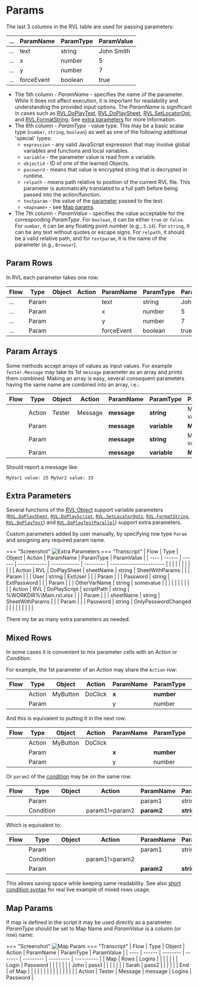 # Params

The last 3 columns in the RVL table are used for passing parameters:

| ... | ParamName  | ParamType | ParamValue |
| --- | ---------- | --------- | ---------- |
| ... | text       | string    | John Smith |
| ... | x          | number    | 5          |
| ... | y          | number    | 7          |
| ... | forceEvent | boolean   | true       |

* The 5th column - *ParamName* - specifies the name of the parameter. While it does not affect execution, it is important for readability and understanding the provided input options. The *ParamName* is significant in cases such as [RVL.DoPlayTest](/Libraries/RVL#doplaytest), [RVL.DoPlaySheet](/Libraries/RVL#doplaysheet), [RVL.SetLocatorOpt](/Libraries/RVL#setlocatoropts), and [RVL.FormatString](/Libraries/RVL#formatstring). See [extra parameters](#extra-parameters) for more information.
* The 6th column - *ParamType* - value type. This may be a basic scalar type (`number`, `string`, `boolean`) as well as one of the following additional 'special' types:
    * `expression` - any valid JavaScript expression that may involve global variables and functions and local variables.
    * `variable` - the parameter value is read from a variable.
    * `objectid` - ID of one of the learned Objects.
    * `password` - means that value is encrypted string that is decrypted in runtime.
    * `relpath` - means path relative to position of the current RVL file. This parameter is automatically translated to a full path before being passed into the action/function.
    * `testparam` - the value of the [parameter](/Guide/Frameworks/parameters) passed to the test.
    * `<mapname>` - see [Map params](#map-params).
* The 7th column - *ParamValue* - specifies the value acceptable for the corresponding *ParamType*. For `boolean`, it can be either `true` or `false`. For `number`, it can be any floating point number (e.g., `3.14`). For `string`, it can be any text without quotes or escape signs. For `relpath`, it should be a valid relative path, and for `testparam`, it is the name of the parameter (e.g., `Browser`).

## Param Rows

In RVL each parameter takes one row:

| Flow | Type  | Object | Action | ParamName  | ParamType | ParamValue |
| ---- | ----- | ------ | ------ | ---------- | --------- | ---------- |
| ...  | Param |        |        | text       | string    | John Smith |
| ...  | Param |        |        | x          | number    | 5          |
| ...  | Param |        |        | y          | number    | 7          |
| ...  | Param |        |        | forceEvent | boolean   | true       |

## Param Arrays

Some methods accept arrays of values as input values. For example `Tester.Message` may take its 1st `message` parameter as an array and prints them combined. Making an array is easy, several consequent parameters having the same name are combined into an array, i.e.:

| Flow | Type   | Object | Action  | ParamName   | ParamType    | ParamValue    |
| ---- | ------ | ------ | ------- | ----------- | ------------ | ------------- |
|      | Action | Tester | Message | **message** | **string**   | MyVar1 value: |
|      | Param  |        |         | **message** | **variable** | **MyVar1**    |
|      | Param  |        |         | **message** | **string**   | MyVar2 value: |
|      | Param  |        |         | **message** | **variable** | **MyVar2**    |

Should report a message like:

    MyVar1 value: 25 MyVar2 value: 33

## Extra Parameters

Several functions of the [RVL Object](../Libraries/RVL.md) support variable parameters ([`RVL.DoPlaySheet`](RVL_DoPlay.md), [`RVL.DoPlayScript`](RVL_DoPlay.md), [`RVL.SetLocatorOpts`](../Libraries/RVL.md#setlocatoropts), [`RVL.FormatString`](../Libraries/RVL.md#formatstring), [`RVL.DoPlayTest`](../Libraries/RVL.md#doplaytest)) and [`RVL.DoPlayTestParallel`](../Libraries/RVL.md#doplaytestparallel)) support extra parameters.

Custom parameters added by user manually, by specifying row type `Param` and assigning any required param name.

=== "Screenshot"
    ![Extra Parameters](./img/Params_ExtraParams.png)
=== "Transcript"
    | Flow | Type   | Object | Action       | ParamName    | ParamType | ParamValue              |
    | ---- | ------ | ------ | ------------ | ------------ | --------- | ----------------------- |
    |      |        |        |              |              |           |                         |
    |      | Action | RVL    | DoPlaySheet  | sheetName    | string    | SheetWithParams         |
    |      | Param  |        |              | User         | string    | ExtUser                 |
    |      | Param  |        |              | Password     | string    | ExtPassword             |
    |      | Param  |        |              | OtherVarName | string    | somevalue               |
    |      |        |        |              |              |           |                         |
    |      | Action | RVL    | DoPlayScript | scriptPath   | string    | %WORKDIR%\Main.rvl.xlsx |
    |      | Param  |        |              | sheetName    | string    | SheetWithParams         |
    |      | Param  |        |              | Password     | string    | OnlyPasswordChanged     |
    |      |        |        |              |              |           |                         |
    

There my be as many extra parameters as needed.

## Mixed Rows

In some cases it is convenient to mix parameter cells with an *Action* or *Condition*. 

For example, the 1st parameter of an *Action* may share the `Action` row:

| Flow | Type   | Object   | Action  | ParamName | ParamType  | ParamValue |
| ---- | ------ | -------- | ------- | --------- | ---------- | ---------- |
|      | Action | MyButton | DoClick | **x**     | **number** | **5**      |
|      | Param  |          |         | y         | number     | 7          |

And this is equivalent to putting it in the next row:

| Flow | Type   | Object   | Action  | ParamName | ParamType  | ParamValue |
| ---- | ------ | -------- | ------- | --------- | ---------- | ---------- |
|      | Action | MyButton | DoClick |           |            |            |
|      | Param  |          |         | **x**     | **number** | **5**      |
|      | Param  |          |         | y         | number     | 7          |

Or `param2` of the [condition](Conditions.md) may be on the same row:

| Flow | Type      | Object | Action         | ParamName  | ParamType  | ParamValue |
| ---- | --------- | ------ | -------------- | ---------- | ---------- | ---------- |
|      | Param     |        |                | param1     | string     | Text1      |
|      | Condition |        | param1!=param2 | **param2** | **string** | **Text2**  |

Which is equivalent to:

| Flow | Type      | Object | Action         | ParamName  | ParamType  | ParamValue |
| ---- | --------- | ------ | -------------- | ---------- | ---------- | ---------- |
|      | Param     |        |                | param1     | string     | Text1      |
|      | Condition |        | param1!=param2 |            |            |            |
|      | Param     |        |                | **param2** | **string** | **Text2**  |

This allows saving space while keeping same readability. See also [short condition syntax](Conditions.md#short-condition-syntax) for real live example of mixed rows usage.

## Map Params

If map is defined in the script it may be used directly as a parameter. *ParamType* should be set to Map Name and *ParamValue* is a column (or row) name:

=== "Screenshot"
    ![Map Param](./img/Params_MapValue.png)
=== "Transcript"
    | Flow | Type   | Object   | Action  | ParamName | ParamType | ParamValue |
    | ---- | ------ | -------- | ------- | --------- | --------- | ---------- |
    | Map  | Rows   | Logins   |         |           |           |            |
    |      | Login  | Password |         |           |           |            |
    |      | John   | pass1    |         |           |           |            |
    |      | Sarah  | pass2    |         |           |           |            |
    | End  | of Map |          |         |           |           |            |
    |      |        |          |         |           |           |            |
    |      | Action | Tester   | Message | message   | Logins    | Password   |
    
